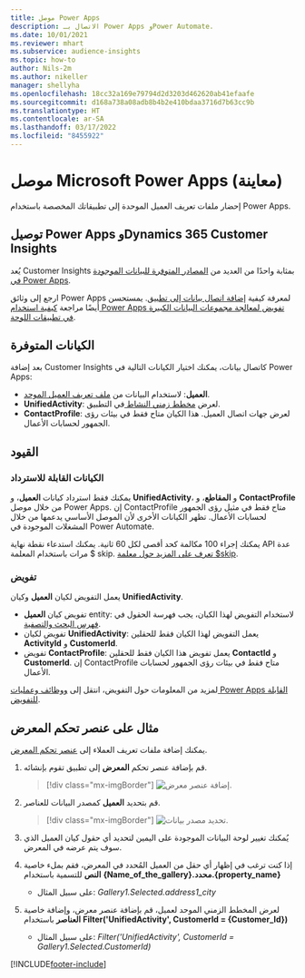 ```yaml
---
title: موصل Power Apps
description: الاتصال بـ Power Apps وPower Automate.
ms.date: 10/01/2021
ms.reviewer: mhart
ms.subservice: audience-insights
ms.topic: how-to
author: Nils-2m
ms.author: nikeller
manager: shellyha
ms.openlocfilehash: 18cc32a169e79794d2d3203d462620ab41efaafe
ms.sourcegitcommit: d168a738a08adb8b4b2e410bdaa3716d7b63cc9b
ms.translationtype: HT
ms.contentlocale: ar-SA
ms.lasthandoff: 03/17/2022
ms.locfileid: "8455922"
---
```

# <a name="microsoft-power-apps-connector-preview"></a>موصل Microsoft Power Apps (معاينة)

إحضار ملفات تعريف العميل الموحدة إلى تطبيقاتك المخصصة باستخدام Power Apps.

## <a name="connect-power-apps-and-dynamics-365-customer-insights"></a>توصيل Power Apps وDynamics 365 Customer Insights

يُعد Customer Insights بمثابة واحدًا من العديد من [المصادر المتوفرة للبيانات الموجودة في Power Apps](/powerapps/maker/canvas-apps/working-with-data-sources).

ارجع إلى وثائق Power Apps لمعرفة كيفية [إضافة اتصال بيانات إلى تطبيق](/powerapps/maker/canvas-apps/add-data-connection). يمستحسن أيضًا مراجعة [كيفية استخدام Power Apps تفويض لمعالجة مجموعات البيانات الكبيرة في تطبيقات اللوحة](/powerapps/maker/canvas-apps/delegation-overview).

## <a name="available-entities"></a>الكيانات المتوفرة

بعد إضافة Customer Insights كاتصال بيانات، يمكنك اختيار الكيانات التالية في Power Apps:

- **العميل**: لاستخدام البيانات من [ملف تعريف العميل الموحد](customer-profiles.md).
- **UnifiedActivity**: لعرض [مخطط زمني النشاط ](activities.md) في التطبيق.
- **ContactProfile**: لعرض جهات اتصال العميل. هذا الكيان متاح فقط في بيئات رؤى الجمهور لحسابات الأعمال.

## <a name="limitations"></a>القيود

### <a name="retrievable-entities"></a>الكيانات القابلة للاسترداد

يمكنك فقط استرداد كيانات **العميل**، و **UnifiedActivity**، و **المقاطع**، و **ContactProfile** من خلال موصل Power Apps. إن ContactProfile متاح فقط في مثيل رؤى الجمهور لحسابات الأعمال. تظهر الكيانات الأخرى لأن الموصل الأساسي يدعمها من خلال المشغلات الموجودة في Power Automate.

يمكنك إجراء 100 مكالمة كحد أقصى لكل 60 ثانية. يمكنك استدعاء نقطة نهاية API عدة مرات باستخدام المعلمة $ skip. [تعرف على المزيد حول معلمة $skip](/connectors/customerinsights/#get-items-from-an-entity).

### <a name="delegation"></a>تفويض

يعمل التفويض لكيان **العميل** وكيان **UnifiedActivity**. 

- تفويض كيان **العميل** entity: لاستخدام التفويض لهذا الكيان، يجب فهرسة الحقول في [فهرس البحث والتصفية](search-filter-index.md).  
- تفويض لكيان **UnifiedActivity**: يعمل التفويض لهذا الكيان فقط للحقلين **ActivityId** و **CustomerId**.  
- تفويض **ContactProfile**: يعمل تفويض هذا الكيان فقط للحقلين **ContactId** و **CustomerId**. إن ContactProfile متاح فقط في بيئات رؤى الجمهور لحسابات الأعمال.

لمزيد من المعلومات حول التفويض، انتقل إلى [ووظائف وعمليات Power Apps القابلة للتفويض](/powerapps/maker/canvas-apps/delegation-overview). 

## <a name="example-gallery-control"></a>مثال على عنصر تحكم المعرض

يمكنك إضافة ملفات تعريف العملاء إلى [عنصر تحكم المعرض](/powerapps/maker/canvas-apps/add-gallery).

1. قم بإضافة عنصر تحكم **المعرض** إلى تطبيق تقوم بإنشائه.

    > [!div class="mx-imgBorder"]
    > ![إضافة عنصر معرض.](media/connector-powerapps9.png "إضافة عنصر معرض.")

2. قم بتحديد **العميل** كمصدر البيانات للعناصر.

    > [!div class="mx-imgBorder"]
    > ![تحديد مصدر بيانات.](media/choose-datasource-powerapps.png "تحديد مصدر بيانات.")

3. يُمكنك تغيير لوحة البيانات الموجودة على اليمين لتحديد أي حقول كيان العميل الذي سوف يتم عرضه في المعرض.

4. إذا كنت ترغب في إظهار أي حقل من العميل المُحدد في المعرض، فقم بملء خاصية **النص** للتسمية باستخدام **{Name_of_the_gallery}.محدد.{property_name}**  
    - على سبيل المثال: _Gallery1.Selected.address1_city_

5. لعرض المخطط الزمني الموحد لعميل، قم بإضافة عنصر معرض، وإضافة خاصية **العناصر** باستخدام **Filter('UnifiedActivity', CustomerId = {Customer_Id})**  
    - على سبيل المثال: _Filter('UnifiedActivity', CustomerId = Gallery1.Selected.CustomerId)_


[!INCLUDE[footer-include](../includes/footer-banner.md)]
